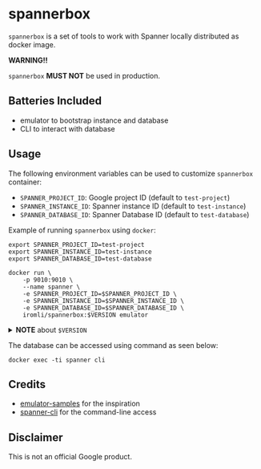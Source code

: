 # spannerbox

`spannerbox` is a set of tools to work with Spanner locally distributed as docker image.

**WARNING!!**

`spannerbox` **MUST NOT** be used in production.

## Batteries Included

- emulator to bootstrap instance and database
- CLI to interact with database

## Usage

The following environment variables can be used to customize `spannerbox` container:

- `SPANNER_PROJECT_ID`: Google project ID (default to `test-project`)
- `SPANNER_INSTANCE_ID`: Spanner instance ID (default to `test-instance`)
- `SPANNER_DATABASE_ID`: Spanner Database ID (default to `test-database`)

Example of running `spannerbox` using `docker`:

```
export SPANNER_PROJECT_ID=test-project
export SPANNER_INSTANCE_ID=test-instance
export SPANNER_DATABASE_ID=test-database

docker run \
    -p 9010:9010 \
    --name spanner \
    -e SPANNER_PROJECT_ID=$SPANNER_PROJECT_ID \
    -e SPANNER_INSTANCE_ID=$SPANNER_INSTANCE_ID \
    -e SPANNER_DATABASE_ID=$SPANNER_DATABASE_ID \
    iromli/spannerbox:$VERSION emulator
```

<details>
    <summary><b>NOTE</b> about <code>$VERSION</code></summary>
   <p>See <a href="https://github.com/iromli/docker-spannerbox/releases">Releases</a> for available <code>$VERSION</code>. The <code>v</code> prefix must be omitted when using tag, for example: <code>spannerbox:1.0.0</code> instead of <code>spannerbox:v1.0.0</code>.</p>
</details>

The database can be accessed using command as seen below:

```
docker exec -ti spanner cli
```

## Credits

- [emulator-samples](https://github.com/cloudspannerecosystem/emulator-samples/tree/master/docker) for the inspiration
- [spanner-cli](https://github.com/cloudspannerecosystem/spanner-cli) for the command-line access

## Disclaimer

This is not an official Google product.
